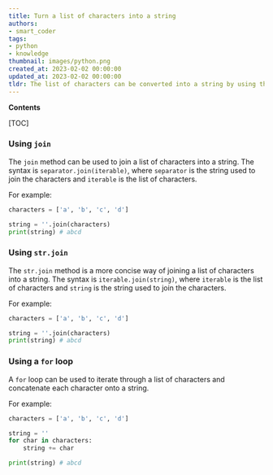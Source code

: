```yaml
---
title: Turn a list of characters into a string
authors:
- smart_coder
tags:
- python
- knowledge
thumbnail: images/python.png
created_at: 2023-02-02 00:00:00
updated_at: 2023-02-02 00:00:00
tldr: The list of characters can be converted into a string by using the ``.join(list) method.
---
```


**Contents**

[TOC]

### Using `join`

The `join` method can be used to join a list of characters into a string. The syntax is `separator.join(iterable)`, where `separator` is the string used to join the characters and `iterable` is the list of characters.

For example:

```python
characters = ['a', 'b', 'c', 'd']

string = ''.join(characters)
print(string) # abcd
```

### Using `str.join`

The `str.join` method is a more concise way of joining a list of characters into a string. The syntax is `iterable.join(string)`, where `iterable` is the list of characters and `string` is the string used to join the characters.

For example:

```python
characters = ['a', 'b', 'c', 'd']

string = ''.join(characters)
print(string) # abcd
```

### Using a `for` loop

A `for` loop can be used to iterate through a list of characters and concatenate each character onto a string.

For example:

```python
characters = ['a', 'b', 'c', 'd']

string = ''
for char in characters:
    string += char

print(string) # abcd
```
